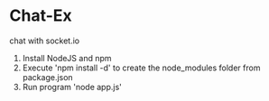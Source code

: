 Chat-Ex
=======

chat with socket.io
1. Install NodeJS and npm
2. Execute 'npm install -d' to create the node_modules folder from package.json
3. Run program 'node app.js'
